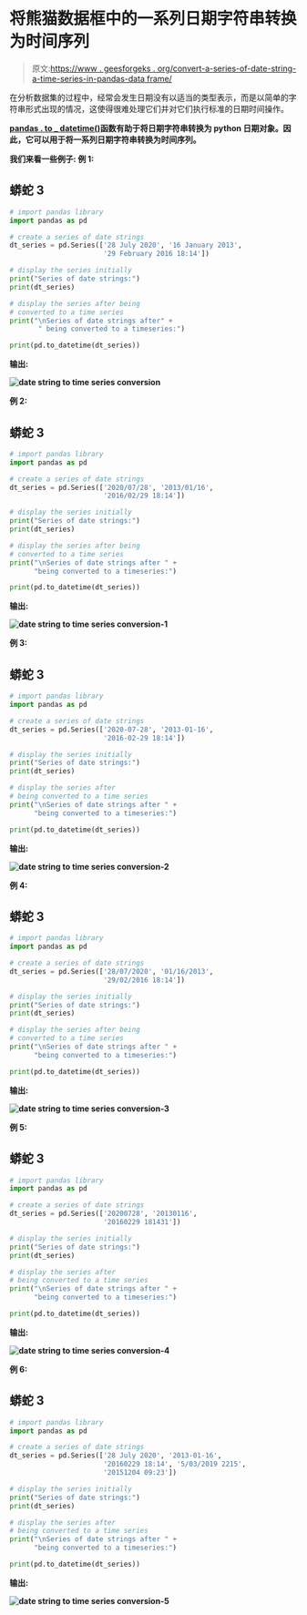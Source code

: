 # 将熊猫数据框中的一系列日期字符串转换为时间序列

> 原文:[https://www . geesforgeks . org/convert-a-series-of-date-string-a-time-series-in-pandas-data frame/](https://www.geeksforgeeks.org/convert-a-series-of-date-strings-to-a-time-series-in-pandas-dataframe/)

在分析数据集的过程中，经常会发生日期没有以适当的类型表示，而是以简单的字符串形式出现的情况，这使得很难处理它们并对它们执行标准的日期时间操作。

[**pandas . to _ datetime()**](https://www.geeksforgeeks.org/python-pandas-to_datetime/)**函数有助于将日期字符串转换为 python 日期对象。因此，它可以用于将一系列日期字符串转换为时间序列。**

**我们来看一些例子:
**例 1:****

## **蟒蛇 3**

```py
# import pandas library
import pandas as pd

# create a series of date strings
dt_series = pd.Series(['28 July 2020', '16 January 2013',
                       '29 February 2016 18:14'])

# display the series initially
print("Series of date strings:")
print(dt_series)

# display the series after being 
# converted to a time series
print("\nSeries of date strings after" + 
       " being converted to a timeseries:")

print(pd.to_datetime(dt_series))
```

****输出:****

**![date string to time series conversion](img/c688ae774209ee08a7afab41dd1e89db.png)**

****例 2:****

## **蟒蛇 3**

```py
# import pandas library
import pandas as pd

# create a series of date strings
dt_series = pd.Series(['2020/07/28', '2013/01/16',
                       '2016/02/29 18:14'])

# display the series initially
print("Series of date strings:")
print(dt_series)

# display the series after being
# converted to a time series
print("\nSeries of date strings after " + 
      "being converted to a timeseries:")

print(pd.to_datetime(dt_series))
```

****输出:****

**![date string to time series conversion-1](img/2cc3d52bc1c49ffed50e9282a81eff43.png)**

****例 3:****

## **蟒蛇 3**

```py
# import pandas library
import pandas as pd

# create a series of date strings
dt_series = pd.Series(['2020-07-28', '2013-01-16', 
                       '2016-02-29 18:14'])

# display the series initially
print("Series of date strings:")
print(dt_series)

# display the series after 
# being converted to a time series
print("\nSeries of date strings after " +
      "being converted to a timeseries:")

print(pd.to_datetime(dt_series))
```

****输出:****

**![date string to time series conversion-2](img/5d8db2b08d52e290fe535bfb4f7671a8.png)**

****例 4:****

## **蟒蛇 3**

```py
# import pandas library
import pandas as pd

# create a series of date strings
dt_series = pd.Series(['28/07/2020', '01/16/2013', 
                       '29/02/2016 18:14'])

# display the series initially
print("Series of date strings:")
print(dt_series)

# display the series after being
# converted to a time series
print("\nSeries of date strings after " +
      "being converted to a timeseries:")

print(pd.to_datetime(dt_series))
```

****输出:****

**![date string to time series conversion-3](img/2be3b87a97e98c9cdd8717794c1de6ab.png)**

****例 5:****

## **蟒蛇 3**

```py
# import pandas library
import pandas as pd

# create a series of date strings
dt_series = pd.Series(['20200728', '20130116', 
                       '20160229 181431'])

# display the series initially
print("Series of date strings:")
print(dt_series)

# display the series after 
# being converted to a time series
print("\nSeries of date strings after " +
      "being converted to a timeseries:")

print(pd.to_datetime(dt_series))
```

****输出:****

**![date string to time series conversion-4](img/7a390bc8651bf51374e21a3153425eac.png)**

****例 6:****

## **蟒蛇 3**

```py
# import pandas library
import pandas as pd

# create a series of date strings
dt_series = pd.Series(['28 July 2020', '2013-01-16',
                       '20160229 18:14', '5/03/2019 2215',
                       '20151204 09:23'])

# display the series initially
print("Series of date strings:")
print(dt_series)

# display the series after 
# being converted to a time series
print("\nSeries of date strings after " + 
      "being converted to a timeseries:")

print(pd.to_datetime(dt_series))
```

****输出:****

**![date string to time series conversion-5](img/7d3532338e1ab7023d8b849cc7fe1f25.png)**
